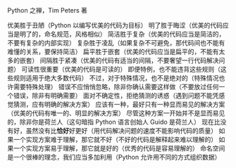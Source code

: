 Python 之禅，Tim Peters 著

优美胜于丑陋（Python 以编写优美的代码为目标）
明了胜于晦涩（优美的代码应当是明了的，命名规范，风格相似）
简洁胜于复杂（优美的代码应当是简洁的，不要有复杂的内部实现）
复杂胜于凌乱（如果复杂不可避免，那代码间也不能有难懂的关系，要保持简洁）
扁平胜于嵌套（优美的代码应当是扁平的，不能有太多的嵌套）
间隔胜于紧凑（优美的代码有适当的间隔，不要奢望一行代码解决问题）
可读性很重要（优美的代码是可读的）
即便特例，也不能违背这些规则（这些规则适用于绝大多数代码）
不过，对于特殊情况，也不是绝对的（特殊情况也许需要特殊处理）
错误不应悄悄忽略，除非你确认需要这样做（不要放过任何一个错误，除非有明确需要）
面对不确定性，拒绝猜测的诱惑（遇到问题不能凭感觉猜测，应有明确的解决方案）
应该有一种，最好只有一种显而易见的解决方案（优美的代码有唯一的、明显的解决方案）
尽管这种方案一开始并不是显而易见的，除非你是荷兰人（这句暗指 Python 语言创始人 Guido 是荷兰人）
现在比没有好，虽然没有比**恰好**好更好（用代码解决问题的速度不能影响代码的质量）
如果一个实现方案难于理解，那它就不好（不好的代码是解释起来难以理解的）
如果一个实现方案易于理解，那它就是好的（优秀的代码是容易理解的）
命名空间是一个很棒的理念，我们应当多加利用（Python 允许用不同的方式组织数据）

<!---
SunDesignStore/SunDesignStore is a ✨ special ✨ repository because its `README.md` (this file) appears on your GitHub profile.
You can click the Preview link to take a look at your changes.
--->
